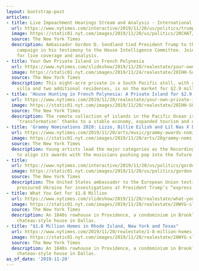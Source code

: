 ```yaml
---
layout: bootstrap-post
articles:
- title: Live Impeachment Hearings Stream and Analysis - International New York Times
  url: https://www.nytimes.com/interactive/2019/11/20/us/politics/trump-impeachment-hearings.html
  image: https://static01.nyt.com/images/2019/11/20/us/politics/20CHAT/20CHAT-facebookJumbo-v5.jpg
  source: The New York Times
  description: Ambassador Gordon D. Sondland tied President Trump to the Ukraine pressure
    campaign in his testimony to the House Intelligence Committee. Join our reporters
    for live coverage and analysis.
- title: Your Own Private Island in French Polynesia
  url: https://www.nytimes.com/slideshow/2019/11/20/realestate/your-own-private-island-in-french-polynesia.html
  image: https://static01.nyt.com/images/2019/11/24/realestate/20IHH-SouthPacific3/20IHH-SouthPacific3-facebookJumbo.jpg
  source: The New York Times
  description: This eight-acre private in a South Pacific atoll, with a three-bedroom
    villa and two additional residences, is on the market for $2.9 million.
- title: 'House Hunting in French Polynesia: A Private Island for $2.9 Million'
  url: https://www.nytimes.com/2019/11/20/realestate/your-own-private-island-in-polynesia.html
  image: https://static01.nyt.com/images/2019/11/20/realestate/20IHH-SOUTHPACIFIC-slide-LEPN/20IHH-SOUTHPACIFIC-slide-LEPN-facebookJumbo.jpg
  source: The New York Times
  description: The remote collection of islands in the Pacific Ocean is seeing a market
    ‘transformation’ thanks to a stable economy, expanded tourism and exploding demand.
- title: 'Grammy Nominations 2020: Lizzo, Billie Eilish and Lil Nas X Dominate'
  url: https://www.nytimes.com/2019/11/20/arts/music/grammy-awards-nominees.html
  image: https://static01.nyt.com/images/2019/11/20/arts/20grammy-noms-Lizzo/20grammy-noms-Lizzo-facebookJumbo.jpg
  source: The New York Times
  description: Young artists lead the major categories as the Recording Academy strives
    to align its awards with the musicians pushing pop into the future.
- title: 
  url: https://www.nytimes.com/interactive/2019/11/20/us/politics/gordon-sondland-opening-statement-ukraine.html
  image: https://static01.nyt.com/images/2019/11/20/us/politics/gordon-sondland-opening-statement-ukraine-1574258605459/gordon-sondland-opening-statement-ukraine-1574258605459-facebookJumbo.jpg
  source: The New York Times
  description: The United States ambassador to the European Union testified that he
    pressured Ukraine for investigations at President Trump’s “express direction.”
- title: What You Get for $1.8 Million
  url: https://www.nytimes.com/slideshow/2019/11/20/realestate/what-you-get-for-1-8-million.html
  image: https://static01.nyt.com/images/2019/11/20/realestate/20WYG-slide-RZF4/20WYG-slide-RZF4-facebookJumbo.jpg
  source: The New York Times
  description: An 1840s rowhouse in Providence, a condominium in Brooklyn and a Normandy
    chateau-style house in Dallas.
- title: "$1.8 Million Homes in Rhode Island, New York and Texas"
  url: https://www.nytimes.com/2019/11/20/realestate/1-8-million-homes-in-rhode-island-new-york-and-texas.html
  image: https://static01.nyt.com/images/2019/11/20/realestate/20WYG-slide-A4YK/20WYG-slide-A4YK-facebookJumbo.jpg
  source: The New York Times
  description: An 1840s rowhouse in Providence, a condominium in Brooklyn and a Normandy
    chateau-style house in Dallas.
as_of_date: '2019-11-20'
---
```


